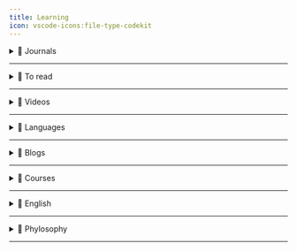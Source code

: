 ```yaml
---
title: Learning
icon: vscode-icons:file-type-codekit
---
```


<details>
  <summary>📙 Journals</summary>

- [Researcher App](https://www.researcher-app.com/)
- [Artificial Intelligence News](https://www.sciencedaily.com/news/computers_math/artificial_intelligence/)
- [Hacka Day](https://hackaday.com/)
- [Bloomberg](https://www.bloomberg.com/)
- [Bloomberg Linea](https://www.bloomberglinea.com/?noredirect)
</details>

---

<details>
  <summary>📙 To read</summary>

- [Continuous Delivery](https://www.martinfowler.com/bliki/ContinuousDelivery.html)
- [Is Design Dead?](https://www.martinfowler.com/articles/designDead.html)
- [O que é XSS ?](https://owasp.org/www-community/attacks/xss/)
- [setHTML API](https://developer.mozilla.org/en-US/docs/Web/API/Element/setHTML)
- [setHTML Twitter Post](https://twitter.com/cure53berlin/status/1540311373070176259)
- [XSS Tool Attack](https://github.com/s0md3v/XSStrike)
- [Visão geral nextjs](https://vercel.com/blog/upgrading-nextjs-for-instant-performance-improvements)
- [Parse, don’t validate](https://lexi-lambda.github.io/blog/2019/11/05/parse-don-t-validate/)
- [React architecture](https://www.joshwcomeau.com/react/file-structure/)
- [Apollo Server](https://github.com/NicolasLopes7/tiny-apollo-server)
- [Apollo Client](https://github.com/NicolasLopes7/tiny-apollo-client)
- [Self Testing Code](https://www.martinfowler.com/bliki/SelfTestingCode.html)
- [Types as axioms, or: playing god with static types](https://lexi-lambda.github.io/blog/2020/08/13/types-as-axioms-or-playing-god-with-static-types/)
- [How to Accomplish Big Things, Even When You Feel Small](https://unstoppable.me/accomplish-big-things/)
- [Cultive disciplina](https://papodehomem.com.br/cultive-disciplina/)
- [React Render Props](https://alexsidorenko.com/blog/react-render-props/?ck_subscriber_id=1242116138)
- [Create react search input](https://www.emgoto.com/react-search-bar/)
- [Caching headers: A practical guide for frontend developers](https://blog.logrocket.com/caching-headers-a-practical-guide-for-frontend-developers/)
- [Correlation Does Not Imply Causation: 5 Real-World Examples](https://www.statology.org/correlation-does-not-imply-causation-examples/)
- [YAGNI For Now](https://www.bencodezen.io/blog/yagni-for-now/)
- [A Drift Detection Method Based on Active Learning](https://ieeexplore.ieee.org/document/8489364)
- [Threading and Tasks in Chrome](https://chromium.googlesource.com/chromium/src/+/lkgr/docs/threading_and_tasks.md)
- [Why You Won't Fix It Later](https://on-agile.blogspot.com/2007/04/why-you-wont-fix-it-later.html)
- [Improving the Accessibility of 24 ways](https://css-tricks.com/improving-accessibility-24-ways/)
- [Definindo arquitetura de software e o papel do arquiteto](https://arquiteturadesoftware.online/definindo-arquitetura-de-software-e-o-papel-do-arquiteto-introducao-v3-0/#O_arquiteto_nao_e_necessariamente_um_dev_senior-senior)
- [A Design Analysis of Cloud-based Microservices Architecture at Netflix](https://medium.com/swlh/a-design-analysis-of-cloud-based-microservices-architecture-at-netflix-98836b2da45f)
- [6 Harsh Truths That Will Make You a Better Person](https://www.cracked.com/blog/6-harsh-truths-that-will-make-you-better-person)
- [A Arquitetura Hexagonal](https://medium.com/@demisgomes/rumo-ao-hexa-a-arquitetura-hexagonal-parte-1-161a000c0a0)
- [Hash Tables](https://algs4.cs.princeton.edu/34hash/)
- [Scaling React Server-Side Rendering](https://arkwright.github.io/scaling-react-server-side-rendering.html)
- [Publish-Subscribe](https://gabrielschade.github.io/2018/03/12/publish-subscribe.html)
- [Pointfree Javascript](https://lucasmreis.github.io/blog/pointfree-javascript/)
- [Dynamic imports, Lazy and Suspense using React Hooks](https://blog.greenroots.info/understanding-dynamic-imports-lazy-and-suspense-using-react-hooks)
- [Resources for learning Category Theory for an enthusiast](https://github.com/prathyvsh/category-theory-resources)
- [Bounded Context](https://www.martinfowler.com/bliki/.html)
- [Speculation in JavaScriptCore](https://webkit.org/blog/10308/speculation-in-javascriptcore/)
- [Emmet syntax](https://docs.emmet.io/abbreviations/syntax/)
- [Javascript questions](https://github.com/lydiahallie/javascript-questions/blob/master/pt-BR/README_pt_BR.md)
- [12factor](https://12factor.net/)
- [Dynamic Dispatch in Object Oriented Languages](https://condor.depaul.edu/ichu/csc447/notes/wk10/Dynamic2.htm)
- [An efficient reconciliation algorithm for social networks](https://arxiv.org/pdf/1307.1690.pdf)
- [Streams](https://en.wikipedia.org/wiki/Stream_(computing))
- [Incremental computing](https://en.wikipedia.org/wiki/Incremental_computing)
- [Problema do ponto flutuante](https://pt.stackoverflow.com/questions/219211/qual-a-forma-correta-de-usar-os-tipos-float-double-e-decimal)
- [The clickjacking attack](https://javascript.info/clickjacking)
- [Batch requests](https://developers.facebook.com/docs/graph-api/batch-requests/)
- [Web Security Cheat Sheet](https://infosec.mozilla.org/guidelines/web_security)
- [Brain Training Games Enhance Cognitive Function in Healthy Subjects](https://www.ncbi.nlm.nih.gov/pmc/articles/PMC5930973/)
- [Unicode Icons](https://www.unicode.org/Public/14.0.0/charts/CodeCharts.pdf)
- [Geocode](https://www.johndcook.com/blog/2021/05/30/maidenhead-geocode-system/)
- [Sed faq](https://www.pement.org/sed/sedfaq.html)
- [Sed commands](http://sed.sourceforge.net/sed1line_pt-BR.html)
- [Redis Explained](https://architecturenotes.co/redis/)
- [The Power of Awk](http://www.troubleshooters.com/codecorn/awk/index.htm)
- [Teste de Regressão](https://www.devmedia.com.br/teste-de-regressao/23038)
- [Bashscript book](https://codeberg.org/blau_araujo/para-aprender-shell/raw/branch/main/pdf/cipb-guia.pdf)
- [Practical accessibility, part 1: Markup semantics & ARIA](filamentgroup.com/lab/practical-accessibility-1-semantics/)
- [React websocks](https://dev.to/itays123/using-websockets-with-react-js-the-right-way-no-library-needed-15d0?ck_subscriber_id=1242116138)
- [A Non-Comprehensive Guide to YAML for Folks Who Like JSON Just Fine](https://chan.dev/posts/a-non-comprehensive-guide-to-yaml-for-folks-who-like-json-just-fine/?ck_subscriber_id=1116688606)
- [useMousePosition](https://www.joshwcomeau.com/snippets/react-hooks/use-mouse-position/)

- [Roy Fielding's REST dissertation](https://www.ics.uci.edu/~fielding/pubs/dissertation/rest_arch_style.htm)
- [You should be reading academic computer science papers](https://stackoverflow.blog/2022/04/07/you-should-be-reading-academic-computer-science-papers/)
- [End-To-End Arguments in System Design](https://groups.csail.mit.edu/ana/Publications/PubPDFs/End-to-End%20Arguments%20in%20System%20Design.pdf)
- [Tipos de Grafos](https://www.ime.usp.br/~pf/mac5827/aulas/matching.html)
- [Digrafos](https://www.ime.usp.br/~pf/digraphs/)
- [Category Theory](https://en.wikipedia.org/wiki/Category_theory)
- [Isomorfismo](https://pt.wikipedia.org/wiki/Isomorfismo)
- [Hypergrafos](https://acervolima.com/hipergrafo-e-sua-representacao-matematica-discreta/)
- [Umap](https://pair-code.github.io/understanding-umap/)
- [Topologia computacional](https://stringfixer.com/pt/Computational_topology)
- [Graphic lambda calculus](https://arxiv.org/pdf/1305.5786.pdf)
- [Hipergrafos Direcionados e Computação Paralela](https://www.inf.ufpr.br/andre/files/AzevedoIbrahim2009.pdf)
- [Software aspects of strategic defense systems](https://dl.acm.org/doi/10.1145/214956.214961)
- [A Plea for Lean Software](https://t.co/ktNVPsMb0X)
- [Recursive Functions of Symbolic Expressions and Their Computation by Machine](https://t.co/bhPYJYCRUc)
- [Can programming be liberated from the von Neumann style?](https://t.co/NfUIn186rj)
- [Ascribing Mental Qualities to Machines](https://t.co/KD8cyHFrqJ)
- [Dijkstra's "On the cruelty of really teaching computing science"](https://t.co/MQOQZ5u1yT)
- [Software Development Waste ](https://www.researchgate.net/publication/313360479_Software_Development_Waste)
- [No Silver Bullet. — Essence and Accident in Software Engineering](https://t.co/jWmJBOOxDl)
- [An Introduction to Software Architecture](http://cs.txstate.edu/~rp31/papers/intro_softarch.pdf)
- [How do committees invent?](https://www.melconway.com/Home/pdf/committees.pdf)
- [An in-depth study of the promises and perils of mining GitHub](https://link.springer.com/article/10.1007/s10664-015-9393-5)
- [Google’s MapReduce programming model](https://www.sciencedirect.com/science/article/pii/S0167642307001281/pdf?md5=5fcc4f2a34e977548ee5b8c46af98f6a&pid=1-s2.0-S0167642307001281-main.pdf)
- [Procedures for Performing Systematic Reviews](https://www.inf.ufsc.br/~aldo.vw/kitchenham.pdf)
- [Self: The power of simplicity](https://dl.acm.org/doi/10.1145/38807.38828)
- [Measuring and Monitoring Technical Debt](https://www.sciencedirect.com/science/article/abs/pii/B9780123855121000025?via%3Dihub)
- [Maintaining mental models: a study of developer work habits](https://dl.acm.org/doi/10.1145/1134285.1134355)
- [Out of the Tar Pit](http://curtclifton.net/papers/MoseleyMarks06a.pdf)
- [Bugs as Deviant Behavior: A General Approach to Inferring Errors in Systems Code](https://t.co/KxYjGUGLJq)
- [CS240](https://web.stanford.edu/class/cs240/)
- [Macros](https://en.wikipedia.org/wiki/Macro_(computer_science))
- [JavaScript function composition: What’s the big deal?](https://jrsinclair.com/articles/2022/javascript-function-composition-whats-the-big-deal/#fn:3)
- [Architect Elevator](https://martinfowler.com/articles/architect-elevator.html)
- [Application Boundary](https://martinfowler.com/bliki/ApplicationBoundary.html)
- [Microservices Guide](https://martinfowler.com/microservices)
- [Serverless Architectures](https://martinfowler.com/articles/serverless.html)
- [Micro Frontends](https://martinfowler.com/articles/micro-frontends.html)
- [Presentation Domain Data Layering](https://martinfowler.com/bliki/PresentationDomainDataLayering.html)
- [Enterprise Integration Using REST](https://martinfowler.com/articles/enterpriseREST.html)
- [Hash Table](https://algs4.cs.princeton.edu/34hash/)
- [Carousel](https://www.youtube.com/watch?v=SGwHpzgqzgk)
- [dB Mock](https://www.robinwieruch.de/javascript-fake-api)
- [Scaling React Server-Side Rendering](https://arkwright.github.io/scaling-react-server-side-rendering.html)
- [Publish-subscribe pattern](https://gabrielschade.github.io/2018/03/12/publish-subscribe.html)
- [Pointfree](https://lucasmreis.github.io/blog/pointfree-javascript/)
- [References firetable app](https://github.com/AntlerVC/firetable)
- [Typs](https://lexi-lambda.github.io/blog/2020/08/13/types-as-axioms-or-playing-god-with-static-types/)
- [Elixir vs Clojure](https://blog.rentpathcode.com/elixir-vs-clojure-a-high-level-comparison-e5b79537d213)
- [Dynamic-imports, Lazy and Suspense](https://blog.greenroots.info/understanding-dynamic-imports-lazy-and-suspense-using-react-hooks-ckdfssktb01czpts12krebs1h)
- [Joshw Comeau CSS Reset](https://www.joshwcomeau.com/css/custom-css-reset/#introduction)
- [Category Theory Resources](https://github.com/prathyvsh/category-theory-resources)
- [Data Structures](https://www.freecodecamp.org/learn/coding-interview-prep/data-structures/)
- [BoundedContext](https://www.martinfowler.com/bliki/BoundedContext.html)
- [Speculation in Javascriptcore](https://webkit.org/blog/10308/speculation-in-javascriptcore/)
- [Difference between microtask and macrotask within an event loop context](https://stackoverflow.com/questions/25915634/difference-between-microtask-and-macrotask-within-an-event-loop-context#:~:text=A%20macro%20task%20represents%20some,callbacks%20and%20DOM%20mutation%20changes.)
- [Improving the Accessibility of 24 ways](https://css-tricks.com/improving-accessibility-24-ways/)
- [Emmet Docs](https://docs.emmet.io/abbreviations/implicit-names/)
- [CSS after and before](https://www.freecodecamp.org/news/css-before-and-after-how-to-use-the-content-property/)
- [CSS Grid](https://www.freecodecamp.org/news/intro-to-css-grid-layout/)
- [Threading on Chrome](https://chromium.googlesource.com/chromium/src/+/lkgr/docs/threading_and_tasks.md)
- [JS Questions](https://github.com/lydiahallie/javascript-questions/blob/master/pt-BR/README_pt_BR.md)
- [12factor](https://12factor.net/)
- [Trilha CI/CD — II: Meu pipeline de IaC com GitLab para provisionar 3 EC2 na AWS com Terraform](https://amauryborgesouza.medium.com/trilha-ci-cd-ii-meu-pipeline-de-iac-com-gitlab-para-provisionar-3-ec2-na-aws-com-terraform-83ebb0a761a3)
- [From 15,000 database connections to under 100: DigitalOcean's tale of tech debt](https://www.digitalocean.com/blog/from-15-000-database-connections-to-under-100-digitaloceans-tale-of-tech-debt)
- [Turning React apps into PDFs with Next.js, NodeJS and puppeteer](https://dev.to/jordykoppen/turning-react-apps-into-pdfs-with-nextjs-nodejs-and-puppeteer-mfi)
- [Dynamic Dispatch in Object Oriented Languages](https://condor.depaul.edu/ichu/csc447/notes/wk10/Dynamic2.htm)
- [Teoria da Computação](https://pt.wikipedia.org/wiki/Teoria_da_computa%C3%A7%C3%A3o)
- [An efficient reconciliation algorithm for social networks](https://arxiv.org/pdf/1307.1690.pdf)
- [Declarative programming](https://en.wikipedia.org/wiki/Declarative_programming)
- [Stream](https://en.wikipedia.org/wiki/Stream_(computing))
- [Incremental computing](https://en.wikipedia.org/wiki/Incremental_computing)
- [Uso correto de tipagem](https://pt.stackoverflow.com/questions/219211/qual-a-forma-correta-de-usar-os-tipos-float-double-e-decimal)
- [Curso UML](https://www.youtube.com/watch?v=AlvmnNsZA-s&list=PLQQLGmi9EOFztfRUGuKGOhT8EJxNEnR2k)
- [HTTP Security](https://javascript.info/clickjacking)
- [Web Security](https://infosec.mozilla.org/guidelines/web_security)
- [Headers HTTP](https://developer.mozilla.org/pt-BR/docs/Web/HTTP/Headers)
</details>

---

<details>
  <summary>📙 Videos</summary>

- [Stack TCP/IP](https://www.youtube.com/watch?v=EYQu7uNKvYg)
- [AWS](https://www.youtube.com/watch?v=j6yImUbs4OA&list=PLOF5f9_x-OYUaqJar6EKRAonJNSHDFZUm)
- [Oracle cloud](https://www.youtube.com/watch?v=jWG3gVf2YWE)
- [Infra has code - Delgado](https://www.youtube.com/watch?v=GfOj2wgxyF4)
- [Terraform](https://www.youtube.com/watch?v=bYvdJKTwx_I&ab_channel=CaioDelgado)
- [Badtux Terraform](https://www.youtube.com/watch?v=4FellihAcV8&ab_channel=LINUXtips)
- [Curso Terraform](https://www.youtube.com/watch?v=JayShFpuRdY&list=PLVGIivuHGmJpyciRgdZ-x4avdzlsdCTmH&ab_channel=IgorSouza)
- [Kubernetes - Linuxtips](https://github.com/badtuxx/DescomplicandoKubernetes)
- [Kubernetes - Delgado](https://www.youtube.com/watch?v=PPBjWvUSgSE&ab_channel=CaioDelgado)
</details>

---

<details>
  <summary>📙 Languages</summary>

- [Concatenative language](https://concatenative.org/wiki/view/Concatenative%20language)
- [Formalismo Backus-Naur](https://pt.wikipedia.org/wiki/Formalismo_de_Backus-Naur)
- [Learning OCaml in 2023](https://sancho.dev/blog/learning-ocaml)
- [Roc Lang](https://github.com/roc-lang/roc/tree/main/getting_started)
- [Zig Lang](https://ziglang.org/)
- [Erg Lang](https://erg-lang.github.io/)
- [Typescript](https://github.com/total-typescript)
- [Unison Lang](https://www.unison-lang.org/learn/quickstart/)
	- [Unison Share](https://share.unison-lang.org/@pchiusano/code/latest/namespaces/public/stepwise/latest)
</details>

---

<details>
  <summary>📙 Blogs</summary>

- [Software Enginner Cases](https://software-engineering-book.com/case-studies/)
- [Increment Issues](https://increment.com/issues/)
- [The Architecture of Open Source Applications](https://aosabook.org/en/index.html)
- [bytebytego](https://blog.bytebytego.com/?utm_source=twitter_post&triedSigningIn=true)
- [Kinda Sily](https://kinda-silly-blog.vercel.app/posts)
- [ML Blog](https://blog.ml.cmu.edu/)
</details>

---

<details>
  <summary>📙 Courses</summary>

- [Deep learning](https://fleuret.org/dlc/)
</details>

---

<details>
  <summary>📙 English</summary>

- [Busuu](https://www.busuu.com/pt)
- [Speaky](https://www.speaky.com/)
- [Lingualeo](https://lingualeo.com/pt)
- [Mondly](https://www.mondly.com/?AFFILIATE=90027&__c=1)
- [Lingodeer](https://www.lingodeer.com/)
</details>

---

<details>
  <summary>📙 Phylosophy</summary>

- [Daily Quote](https://thedailyidea.org/daily-philosophy-quote/)
</details>

---
